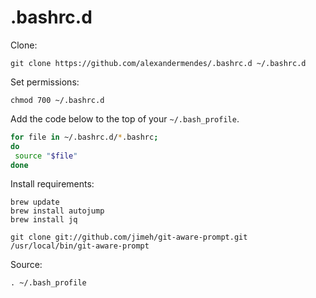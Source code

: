 # .bashrc.d

Clone:

```
git clone https://github.com/alexandermendes/.bashrc.d ~/.bashrc.d
```

Set permissions:

```
chmod 700 ~/.bashrc.d
```

Add the code below to the top of your `~/.bash_profile`.

```bash
for file in ~/.bashrc.d/*.bashrc;
do
 source "$file"
done
```

Install requirements:

```
brew update
brew install autojump
brew install jq

git clone git://github.com/jimeh/git-aware-prompt.git /usr/local/bin/git-aware-prompt
```

Source:

```
. ~/.bash_profile
```
